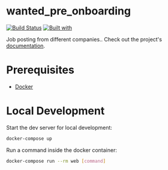 # wanted_pre_onboarding

[![Build Status](https://travis-ci.org/hoetaek/wanted_pre_onboarding.svg?branch=master)](https://travis-ci.org/hoetaek/wanted_pre_onboarding)
[![Built with](https://img.shields.io/badge/Built_with-Cookiecutter_Django_Rest-F7B633.svg)](https://github.com/agconti/cookiecutter-django-rest)

Job posting from different companies.. Check out the project's [documentation](http://hoetaek.github.io/wanted_pre_onboarding/).

# Prerequisites

- [Docker](https://docs.docker.com/docker-for-mac/install/)  

# Local Development

Start the dev server for local development:
```bash
docker-compose up
```

Run a command inside the docker container:

```bash
docker-compose run --rm web [command]
```
